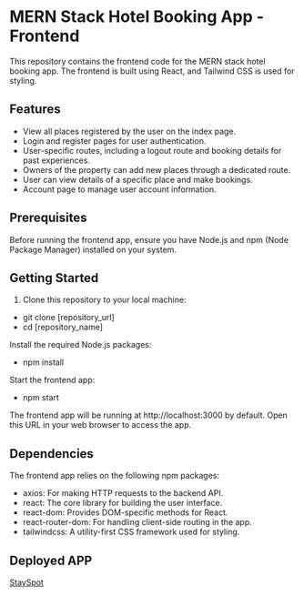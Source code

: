 # MERN Stack Hotel Booking App - Frontend

This repository contains the frontend code for the MERN stack hotel booking app. The frontend is built using React, and Tailwind CSS is used for styling.

## Features

- View all places registered by the user on the index page.
- Login and register pages for user authentication.
- User-specific routes, including a logout route and booking details for past experiences.
- Owners of the property can add new places through a dedicated route.
- User can view details of a specific place and make bookings.
- Account page to manage user account information.

## Prerequisites

Before running the frontend app, ensure you have Node.js and npm (Node Package Manager) installed on your system.

## Getting Started

1. Clone this repository to your local machine:

  - git clone [repository_url]
  - cd [repository_name]

Install the required Node.js packages:
  - npm install

Start the frontend app:
  - npm start

The frontend app will be running at http://localhost:3000 by default. Open this URL in your web browser to access the app.

## Dependencies

The frontend app relies on the following npm packages:

  - axios: For making HTTP requests to the backend API.
  - react: The core library for building the user interface.
  - react-dom: Provides DOM-specific methods for React.
  - react-router-dom: For handling client-side routing in the app.
  - tailwindcss: A utility-first CSS framework used for styling.

## Deployed APP
[StaySpot](https://stayspot.netlify.app/)
